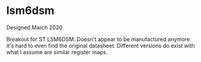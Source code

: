 # lsm6dsm

Designed March 2020

Breakout for ST LSM6DSM. Doesn't appear to be manufactured anymore it's hard to even find the original datasheet. Different versions do exist with what I assume are similar register maps.
